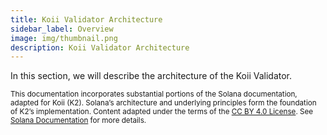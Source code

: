 ```yaml
---
title: Koii Validator Architecture
sidebar_label: Overview
image: img/thumbnail.png
description: Koii Validator Architecture
---
```


In this section, we will describe the architecture of the Koii Validator.

<sub>This documentation incorporates substantial portions of the Solana documentation, adapted for Koii (K2). Solana’s architecture and underlying principles form the foundation of K2’s implementation. Content adapted under the terms of the [CC BY 4.0 License](https://creativecommons.org/licenses/by/4.0/). See [Solana Documentation](https://docs.solana.com/) for more details.</sub>
